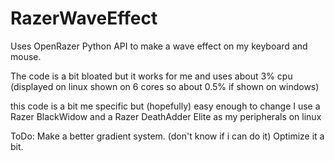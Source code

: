 # RazerWaveEffect
Uses OpenRazer Python API to make a wave effect on my keyboard and mouse.

The code is a bit bloated but it works for me and uses about 3% cpu (displayed on linux shown on 6 cores so about 0.5% if shown on windows)

this code is a bit me specific but (hopefully) easy enough to change 
I use a Razer BlackWidow and a Razer DeathAdder Elite as my peripherals on linux

ToDo:
Make a better gradient system. (don't know if i can do it)
Optimize it a bit.
